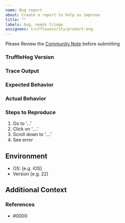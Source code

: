 ```yaml
---
name: Bug report
about: Create a report to help us improve
title: ""
labels: bug, needs triage
assignees: trufflesecurity/product-eng
---
```


Please Review the [Community Note](../community_note.md) before submitting
<!--  -->
<!-- * Please vote on this issue by adding a 👍 [reaction](https://blog.github.com/2016-03-10-add-reactions-to-pull-requests-issues-and-comments/) to the original issue to help the community and maintainers prioritize this request -->
<!-- * Please do not leave "+1" or other comments that do not add relevant new information or questions, they generate extra noise for issue followers and do not help prioritize the request -->
<!-- * If you are interested in working on this issue or have submitted a pull request, please leave a comment -->
<!--  -->

### TruffleHog Version
<!--- Please run `trufflehog --version` to show the version. If you are not running the latest version, please upgrade because your issue may have already been fixed. --->

### Trace Output

<!---
Please provide a link to a GitHub Gist containing the complete debug output. Please do NOT paste the debug output in the issue; just paste a link to the Gist.

To obtain the trace output, run trufflehog with the --trace flag.
--->

### Expected Behavior

<!--- What should have happened? --->

### Actual Behavior

<!--- What actually happened? --->

### Steps to Reproduce

<!--- Please list the steps required to reproduce the issue. --->
 1. Go to '...'
 2. Click on '....'
 3. Scroll down to '....'
 4. See error

## Environment
 * OS: [e.g. iOS]
 * Version [e.g. 22]

## Additional Context
<!--- Add any other context about the problem here. --->

### References

<!---
Information about referencing Github Issues: https://help.github.com/articles/basic-writing-and-formatting-syntax/#referencing-issues-and-pull-requests

Are there any other GitHub issues (open or closed) or pull requests that should be linked here? Vendor documentation? For example:
--->

* #0000

